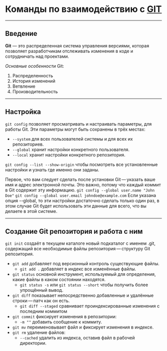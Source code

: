 # Команды по взаимодействию с [GIT](https://git-scm.com)
---
## Введение

**Git** — это распределенная система управления версиями, которая позволяет разработчикам отслеживать изменения в коде и сотрудничать над проектами.

*Основные особенности* Git:
1. Распределенность
2. История изменений
3. Ветвление
4. Производительность
---
## Настройка
`git config` позволяет просматривать и настраивать параметры, для работы Git.
Эти параметры могут быть сохранены в трёх местах:
- `--system`  для всех пользователей системы и для всех их репозиториев.
- `--global` хранит настройки конкретного пользователя.
- `--local` хранит настройки конкретного репозитория.

`git config --list --show-origin` чтобы посмотреть все установленные настройки и узнать где именно они заданы.

Первое, что вам следует сделать после установки Git — указать ваше имя и адрес электронной почты. Это важно, потому что каждый коммит в Git содержит эту информацию.
`git config --global user.name "John Doe"`
`git config --global user.email johndoe@example.com`
Если указана опция --global, то эти настройки достаточно сделать только один раз, в этом случае Git будет использовать эти данные для всего, что вы делаете в этой системе.

---
## Создание Git репозитория и работа с ним
`git init` создаёт в текущем каталоге новый подкаталог с именем .git, содержащий все необходимые файлы репозитория — структуру Git репозитория.

- `git add` добавляет под версионный контроль существующие файлы.
    - `git add .` добавляет в индекс все изменённые файлы.
- `git status` основной инструмент, используемый для определения, какие файлы в каком состоянии находятся.
    - `git status -s` или `git status --short` чтобы получить более упрощённый вывод.
- `git diff` показывает непосредственно добавленные и удалённые строки — патч как он есть.
    - `git diff --staged` сравнивает проиндексированные изменения с последним коммитом
- `git commit` фиксирует изменения в репозитории:
    - `-m ""` добавить сообщение к коммиту.
- `git mv` переименовывает файл и фиксирует изменения в индексе.
- `git rm` удаление файлов:
  - `--cached` удалить из индекса, оставив файл в рабочей директории.